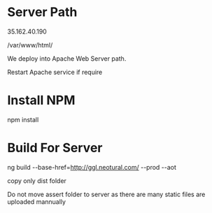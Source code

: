 # Server Path

35.162.40.190

/var/www/html/

We deploy into Apache Web Server path.

Restart Apache service if require 

# Install NPM
npm install

# Build For Server

ng build --base-href=http://ggl.neotural.com/ --prod --aot

copy only dist folder

Do not move assert folder to server as there are many static files are uploaded mannually
